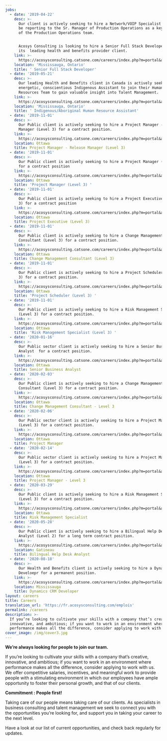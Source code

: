 ```yaml
---
jobs:
  - date: '2019-04-22'
    desc: >-
      Our client is actively seeking to hire a Network/VOIP Specialist who will
      be reporting to the Sr. Manager of Production Operations as a key member
      of the Production Operations team.


      Acosys Consulting is looking to hire a Senior Full Stack Developer for
      its  leading health and benefits provider client.
    link: >-
      https://acosysconsulting.catsone.com/careers/index.php?m=portal&a=details&jobOrderID=11963848
    location: 'Mississauga, Ontario'
    title: ' Senior Full Stack Developer'
  - date: '2019-05-21'
    desc: >-
      Our leading Health and Benefits client in Canada is actively seeking an
      energetic, conscientious Indigenous Assistant to join their Human
      Resources Team to gain valuable insight into Talent Management.
    link: >-
      https://acosysconsulting.catsone.com/careers/index.php?m=portal&a=details&jobOrderID=12327200
    location: 'Mississauga, Ontario'
    title: ' Indigenous/Aboriginal Human Resource Assistant'
  - date: '2019-11-01'
    desc: >-
      Our Public client is actively seeking to hire a Project Manager - Release
      Manager (Level 3) for a contract position.
    link: >-
      https://acosysconsulting.catsone.com/careers/index.php?m=portal&a=details&jobOrderID=12083597
    location: Ottawa
    title: Project Manager - Release Manager (Level 3)
  - date: '2019-11-01'
    desc: >-
      Our Public client is actively seeking to hire a Project Manager (Level 3)
      for a contract position
    link: >-
      https://acosysconsulting.catsone.com/careers/index.php?m=portal&a=details&jobOrderID=12083600
    location: Ottawa
    title: 'Project Manager (Level 3) '
  - date: '2019-11-01'
    desc: >-
      Our Public client is actively seeking to hire a Project Executive (Level
      3) for a contract position
    link: >-
      https://acosysconsulting.catsone.com/careers/index.php?m=portal&a=details&jobOrderID=12083603
    location: Ottawa
    title: Project Executive (Level 3)
  - date: '2019-11-01'
    desc: >-
      Our Public client is actively seeking to hire a Change Management
      Consultant (Level 3) for a contract position.
    link: >-
      https://acosysconsulting.catsone.com/careers/index.php?m=portal&a=details&jobOrderID=12083609
    location: Ottawa
    title: Change Management Consultant (Level 3)
  - date: '2019-11-01'
    desc: >-
      Our Public client is actively seeking to hire a Project Scheduler (Level
      3) for a contract position.
    link: >-
      https://acosysconsulting.catsone.com/careers/index.php?m=portal&a=details&jobOrderID=12083591
    location: Ottawa
    title: 'Project Scheduler (Level 3) '
  - date: '2019-11-01'
    desc: >-
      Our Public client is actively seeking to hire a Risk Management Specialist
      (Level 3) for a contract position.
    link: >-
      https://acosysconsulting.catsone.com/careers/index.php?m=portal&a=details&jobOrderID=12083582
    location: Ottawa
    title: 'Risk Management Specialist (Level 3) '
  - date: '2020-01-16'
    desc: >-
      Our Public sector client is actively seeking to hire a Senior Business
      Analyst  for a contract position.
    link: >-
      https://acosysconsulting.catsone.com/careers/index.php?m=portal&a=details&jobOrderID=13116658
    location: Ottawa
    title: Senior Business Analyst
  - date: '2020-02-03'
    desc: >-
      Our Public client is actively seeking to hire a Change Management
      Consultant (Level 3) for a contract position.
    link: >-
      https://acosysconsulting.catsone.com/careers/index.php?m=portal&a=details&jobOrderID=13176403
    location: Ottawa
    title: Change Management Consultant - Level 3
  - date: '2020-02-06'
    desc: >-
      Our Public sector client is actively seeking to hire a Project Manager
      (Level 3) for a contract position.
    link: >-
      https://acosysconsulting.catsone.com/careers/index.php?m=portal&a=details&jobOrderID=13186711
    location: Ottawa
    title: Project Manager
  - date: '2020-02-14'
    desc: >-
      Our Public sector client is actively seeking to hire a Project Manager -
      (Level 3) for a contract position.
    link: >-
      https://acosysconsulting.catsone.com/careers/index.php?m=portal&a=details&jobOrderID=13229023
    location: Ottawa
    title: Project Manager - Level 3
  - date: '2020-03-29'
    desc: >-
      Our Public client is actively seeking to hire a Risk Management Specialist
      (Level 3) for a contract position.
    link: >-
      https://acosysconsulting.catsone.com/careers/index.php?m=portal&a=details&jobOrderID=12083582
    location: Ottawa
    title: Risk Management Specialist
  - date: '2020-05-28'
    desc: >-
      Our Public client is actively seeking to hire a Bilingual Help Desk
      Analyst (Level 2) for a long term contract position.
    link: >-
      https://acosysconsulting.catsone.com/careers/index.php?m=portal&a=details&jobOrderID=13505783
    location: Gatineau
    title: Bilingual Help Desk Analyst
  - date: '2020-08-18'
    desc: >-
      Our Health and Benefits client is actively seeking to hire a Dynamics CRM
      Develoepr for a permanent position.
    link: >-
      https://acosysconsulting.catsone.com/careers/index.php?m=portal&a=details&jobOrderID=13678100
    location: Mississauga
    title: Dynamics CRM Developer
layout: careers
title: Careers
translation_url: 'https://fr.acosysconsulting.com/emplois'
permalink: /careers
description: >-
  If you’re looking to cultivate your skills with a company that’s creative,
  innovative, and ambitious; if you want to work in an environment where
  performance makes all the difference, consider applying to work with us.
cover_image: /img/cover3.jpg
---
```


**We’re always looking for people to join our team.**

If you’re looking to cultivate your skills with a company that’s creative, innovative, and ambitious; if
you want to work in an environment where performance makes all the difference, consider applying to
work with us. We offer competitive salaries, incentives, and meaningful work to provide people with a
stimulating environment in which our employees have ample opportunity to foster their personal growth, and that of our clients.

**Commitment : People first!**

Taking care of our people means taking care of our clients. As specialists in business consulting and
talent management we seek to connect you with the opportunities you’re looking for, and support you
in taking your career to the next level.

Have a look at our list of current opportunities, and check back regularly for updates.
